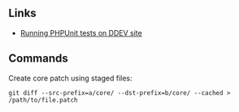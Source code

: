 ## Links
- [Running PHPUnit tests on DDEV site](https://glamanate.com/blog/running-drupals-phpunit-test-suites-ddev)

## Commands
Create core patch using staged files:
```
git diff --src-prefix=a/core/ --dst-prefix=b/core/ --cached > /path/to/file.patch
```
